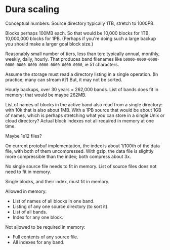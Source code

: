 Dura scaling
============

Conceptual numbers: Source directory typically 1TB, stretch to 1000PB.

Blocks perhaps 100MB each.  So that would be 10,000 blocks for 1TB, 10,000,000
blocks for 1PB.  (Perhaps if you're doing such a large backup you should make
a larger goal block size.)

Reasonably small number of tiers, less than ten: typically annual, monthly,
weekly, daily,  hourly.  That produces band filenames like
`b0000-0000-0000-0000-0000-0000-0000-0000-0000-0000`, ie 51 characters.

Assume the storage must read a directory listing in a single operation.
(In practice, many can stream it?)  But, it may not be sorted.

Hourly backups, over 30 years = 262,000 bands.
List of bands does fit in memory: that would be maybe 262MB.

List of names of blocks in the active band also read from a single directory:
with 10k that is also about 1MB.  With a 1PB source that would be about 1GB of
names, which is perhaps stretching what you can store in a single Unix or
cloud directory?  Actual block indexes not all required in memory at one time.

Maybe 1e12 files?

On current protobuf implementation, the index is about 1/100th of the data
file, with both of them uncompressed.  With gzip, the data file is slightly more
compressible than the index; both compress about 3x.

No single source file needs to fit in memory.  List of source files does not
need to fit in memory.

Single blocks, and their index, must fit in memory.

Allowed in memory:
 - List of names of all blocks in one band.
 - Listing of any one source directory (to sort it).
 - List of all bands.
 - Index for any one block.

Not allowed to be required in memory:
 - Full contents of any source file.
 - All indexes for any band.